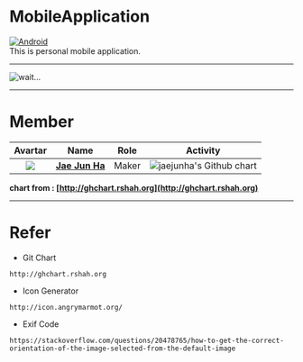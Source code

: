 # MobileApplication
[![Android](https://img.shields.io/badge/Java-Android-green.svg)]()  
This is personal mobile application.  

---

<img src="a" alt="wait..."/>  

---
# Member
| Avartar | Name | Role | Activity |
|:--------:|:--------:|:--------:|:--------:|
| <img src="https://avatars1.githubusercontent.com/u/7951335?v=4&s=100"> | <a href = "https://github.com/jaejunha"> **Jae Jun Ha** </a> | Maker | <img src="http://ghchart.rshah.org/jaejunha" alt="jaejunha's Github chart" /> |

 **chart from : [http://ghchart.rshah.org](http://ghchart.rshah.org)**

---
# Refer  
- Git Chart  
```
http://ghchart.rshah.org  
```
- Icon Generator
```
http://icon.angrymarmot.org/
```
- Exif Code
```
https://stackoverflow.com/questions/20478765/how-to-get-the-correct-orientation-of-the-image-selected-from-the-default-image
```